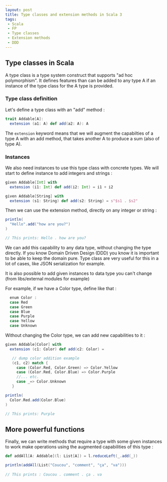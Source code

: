```yaml
---
layout: post
title: Type classes and extension methods in Scala 3
tags:
 - Scala
 - FP
 - Type classes
 - Extension methods
 - DDD
---
```


## Type classes in Scala

A type class is a type system construct that supports "ad hoc polymorphism". It defines features than can be added to any type A if an instance of the type class for the A type is provided.  

### Type class definition

Let's define a type class with an "add" method : 

```scala
trait Addable[A]:
  extension (a1: A) def add(a2: A): A
```

The `extension` keyword means that we will augment the capabilties of a type A with an add method, that takes another A to produce a sum (also of type A).

### Instances

We also need instances to use this type class with concrete types. We will start to define instance to add integers and strings : 

```scala
given Addable[Int] with
  extension (i1: Int) def add(i2: Int) = i1 + i2

given Addable[String] with
  extension (s1: String) def add(s2: String) = s"$s1 . $s2"
```

Then we can use the extension method, directly on any integer or string : 

```scala
println(
  "Hello".add("how are you?")
)

// This prints: Hello . how are you?
```

We can add this capability to any data type, without changing the type directly. 
If you know Domain Driven Design (DDD) you know it is important to be able to keep the domain pure. Type class are very useful for this in a lot of cases, like JSON serialization for example.

It is also possible to add given instances to data type you can't change (from libs/external modules for example)

For example, if we have a Color type, define like that :

```scala
  enum Color :
  case Red 
  case Green
  case Blue
  case Purple
  case Yellow
  case Unknown
```

Without changing the Color type, we can add new capabilities to it :

```scala
given Addable[Color] with
  extension (c1: Color) def add(c2: Color) = 

   // dump color addition example
   (c1, c2) match {
     case (Color.Red, Color.Green) => Color.Yellow
     case (Color.Red, Color.Blue) => Color.Purple
     //... etc.
     case _=> Color.Unknown
   }

println(
  Color.Red.add(Color.Blue) 
)

// This prints: Purple
```

## More powerful functions

Finally, we can write methods that require a type with some given instances to work make operations using the augmented capabilities of this type : 

```scala
def addAll[A: Addable](l: List[A]) = l.reduceLeft(_.add(_))

println(addAll(List("Coucou", "comment", "ça", "va")))
   
// This prints : Coucou . comment . ça . va
```



